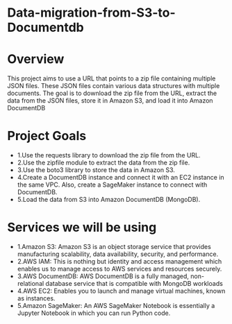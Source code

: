 # Data-migration-from-S3-to-Documentdb

# Overview
This project aims to use a URL that points to a zip file containing multiple JSON files. These JSON files contain various data structures with multiple documents. The goal is to download the zip file from the URL, extract the data from the JSON files, store it in Amazon S3, and load it into Amazon DocumentDB

# Project Goals
* 1.Use the requests library to download the zip file from the URL.
* 2.Use the zipfile module to extract the data from the zip file.
* 3.Use the boto3 library to store the data in Amazon S3.
* 4.Create a DocumentDB instance and connect it with an EC2 instance in the same VPC. Also, create a SageMaker instance to connect with DocumentDB.
* 5.Load the data from S3 into Amazon DocumentDB (MongoDB).

# Services we will be using
* 1.Amazon S3: Amazon S3 is an object storage service that provides manufacturing scalability, data availability, security, and performance.
* 2.AWS IAM: This is nothing but identity and access management which enables us to manage access to AWS services and resources securely.
* 3.AWS DocumentDB: AWS DocumentDB is a fully managed, non-relational database service that is compatible with MongoDB workloads
* 4.AWS EC2: Enables you to launch and manage virtual machines, known as instances.
* 5.Amazon SageMaker: An AWS SageMaker Notebook is essentially a Jupyter Notebook in which you can run Python code.

